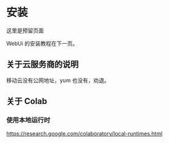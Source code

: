 # 安装

这里是预留页面

WebUi 的安装教程在下一页。

## 关于云服务商的说明

移动云没有公网地址，yum 也没有，劝退。

## 关于 Colab

### 使用本地运行时

https://research.google.com/colaboratory/local-runtimes.html